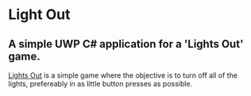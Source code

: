 ﻿# Light Out

## A simple UWP C# application for a 'Lights Out' game.

[Lights Out](https://en.wikipedia.org/wiki/Lights_Out_(game)) is a simple game where the objective is to turn off all of the lights, prefereably in as little button presses as possible.


